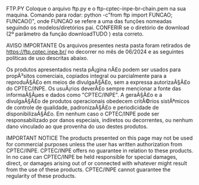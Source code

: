 FTP.PY
Coloque o arquivo ftp.py e o ftp-cptec-inpe-br-chain.pem na sua maquina. Comando para rodar: python -c"from ftp import FUNCAO; FUNCAO()", onde FUNCAO se refere a uma das funções nomeadas seguindo os modelos/diretórios pai. CONFERIR se o diretório de download (2º parâmetro da função downloadTUDO ) esta correto.

AVISO IMPORTANTE
Os arquivos presentes nesta pasta foram retirados de https://ftp.cptec.inpe.br/ no decorrer no mês de 06/2024 e as seguintes políticas de uso descritas abaixo.

Os produtos apresentados nesta pÃ¡gina nÃ£o podem ser usados para propÃ³sitos comerciais, copiados integral ou parcialmente para a reproduÃ§Ã£o em meios de divulgaÃ§Ã£o, sem a expressa autorizaÃ§Ã£o do CPTEC/INPE. Os usuÃ¡rios deverÃ£o sempre mencionar a fonte das informaÃ§Ãµes e dados como "CPTEC/INPE". A geraÃ§Ã£o e a divulgaÃ§Ã£o de produtos operacionais obedecem critÃ©rios sistÃªmicos de controle de qualidade, padronizaÃ§Ã£o e periodicidade de disponibilizaÃ§Ã£o. Em nenhum caso o CPTEC/INPE pode ser responsabilizado por danos especiais, indiretos ou decorrentes, ou nenhum dano vinculado ao que provenha do uso destes produtos.

IMPORTANT NOTICE
The products presented on this page may not be used for commercial purposes unless the user has written authorization from CPTEC/INPE. CPTEC/INPE offers no guarantee in relation to these products. In no case can CPTEC/INPE be held responsible for special damages, direct, or damages arising out of or connected with whatever might result from the use of these products. CPTEC/INPE cannot guarantee the regularity of these products.
